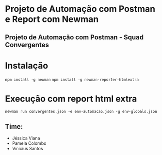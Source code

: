 # Projeto de Automação com Postman e Report com Newman

## Projeto de Automação com Postman - Squad Convergentes

# Instalação
   ``` npm install -g newman ```
   ``` npm install -g newman-reporter-htmlextra ```

# Execução com report html extra
    newman run convergentes.json -e env-automacao.json -g env-globals.json 

## Time:
- Jéssica Viana 
- Pamela Colombo
- Vinicius Santos
